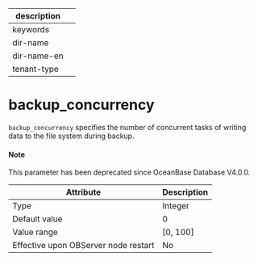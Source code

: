 | description ||
|---|---|
| keywords ||
| dir-name ||
| dir-name-en ||
| tenant-type ||

backup_concurrency
=======================================

`backup_concurrency` specifies the number of concurrent tasks of writing data to the file system during backup.

<main id="notice" type='explain'>
  <h4>Note</h4>
  <p>This parameter has been deprecated since OceanBase Database V4.0.0. </p>
</main>

| **Attribute** | **Description** |
|------------------|------------|
| Type | Integer |
| Default value | 0 |
| Value range | \[0, 100\] |
| Effective upon OBServer node restart | No |



